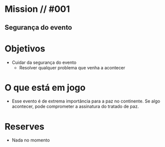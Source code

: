 # Mission // #001
## Segurança do evento
# Objetivos
- Cuidar da segurança do evento
  - Resolver qualquer problema que venha a acontecer

# O que está em jogo
- Esse evento é de extrema importância para a paz no continente. Se algo acontecer, pode comprometer a assinatura do tratado de paz.

# Reserves
- Nada no momento